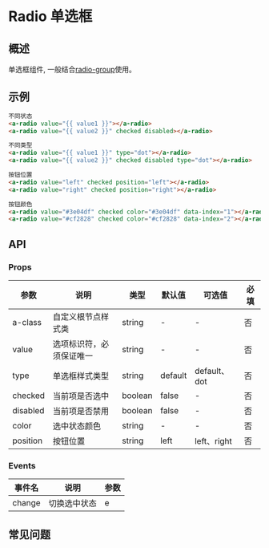# Radio 单选框

## 概述

单选框组件, 一般结合[radio-group](./radioGroup.md)使用。

## 示例

```html
不同状态
<a-radio value="{{ value1 }}"></a-radio>
<a-radio value="{{ value2 }}" checked disabled></a-radio>

不同类型
<a-radio value="{{ value1 }}" type="dot"></a-radio>
<a-radio value="{{ value2 }}" checked disabled type="dot"></a-radio>

按钮位置
<a-radio value="left" checked position="left"></a-radio>
<a-radio value="right" checked position="right"></a-radio>

按钮颜色
<a-radio value="#3e04df" checked color="#3e04df" data-index="1"></a-radio>
<a-radio value="#cf2828" checked color="#cf2828" data-index="2"></a-radio>
```

## API

### Props

| 参数     | 说明                     | 类型    | 默认值 | 可选值      | 必填 |
| -------- | ------------------------ | ------- | ------ | ----------- | ---- |
| a-class  | 自定义根节点样式类       | string  | -      | -           | 否   |
| value    | 选项标识符，必须保证唯一 | string  | -      | -           | 否   |
| type     | 单选框样式类型 | string  | default      | default、dot           | 否   |
| checked  | 当前项是否选中           | boolean | false  | -           | 否   |
| disabled | 当前项是否禁用           | boolean | false  | -           | 否   |
| color    | 选中状态颜色             | string  | -      | -           | 否   |
| position | 按钮位置                 | string  | left   | left、right | 否   |

### Events

| 事件名 | 说明         | 参数 |
| ------ | ------------ | ---- |
| change | 切换选中状态 | e    |

## 常见问题
